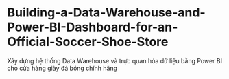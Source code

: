 # Building-a-Data-Warehouse-and-Power-BI-Dashboard-for-an-Official-Soccer-Shoe-Store
Xây dựng hệ thống Data Warehouse và trực quan hóa dữ liệu bằng Power BI cho cửa hàng giày đá bóng chính hãng
